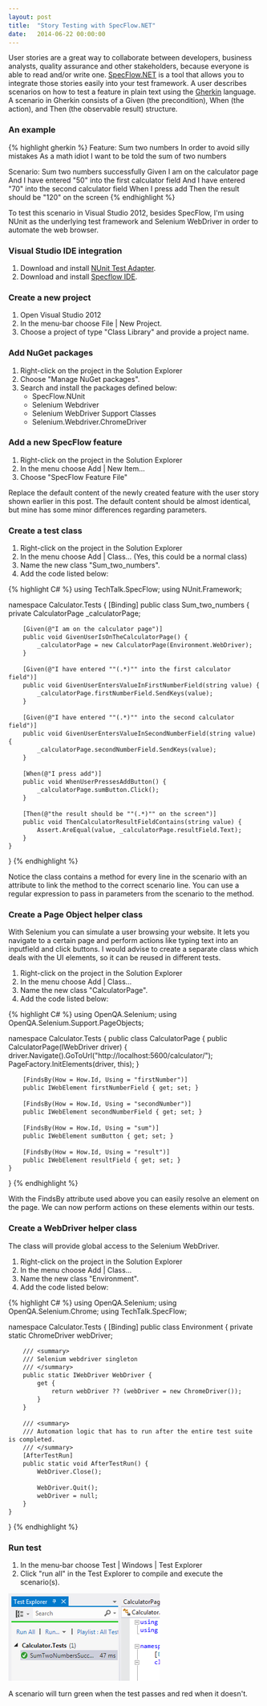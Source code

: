 ```yaml
---
layout: post
title:  "Story Testing with SpecFlow.NET"
date:   2014-06-22 00:00:00
---
```


User stories are a great way to collaborate between developers, business analysts, quality assurance and other stakeholders, because everyone is able to read and/or write one.
[SpecFlow.NET](http://www.specflow.org/) is a tool that allows you to integrate those stories easily into your test framework.
A user describes scenarios on how to test a feature in plain text using the [Gherkin](https://github.com/cucumber/cucumber/wiki/Gherkin) language. A scenario in Gherkin consists of a Given (the precondition), When (the action), and Then (the observable result) structure.

<!--more-->

### An example

{% highlight gherkin %}
Feature: Sum two numbers
     In order to avoid silly mistakes
     As a math idiot
     I want to be told the sum of two numbers

Scenario: Sum two numbers successfully
     Given I am on the calculator page
     And I have entered "50" into the first calculator field
     And I have entered "70" into the second calculator field
     When I press add
     Then the result should be "120" on the screen
{% endhighlight %}

To test this scenario in Visual Studio 2012, besides SpecFlow, I'm using NUnit as the underlying test framework and Selenium WebDriver in order to automate the web browser. 

### Visual Studio IDE integration
1. Download and install [NUnit Test Adapter](http://visualstudiogallery.msdn.microsoft.com/6ab922d0-21c0-4f06-ab5f-4ecd1fe7175d).
2. Download and install [Specflow IDE](http://visualstudiogallery.msdn.microsoft.com/9915524d-7fb0-43c3-bb3c-a8a14fbd40ee).

### Create a new project
1. Open Visual Studio 2012
2. In the menu-bar choose File | New Project.
3. Choose a project of type "Class Library" and provide a project name.

### Add NuGet packages
1. Right-click on the project in the Solution Explorer 
2. Choose "Manage NuGet packages".
3. Search and install the packages defined below:
     - SpecFlow.NUnit
     - Selenium Webdriver
     - Selenium WebDriver Support Classes
     - Selenium.Webdriver.ChromeDriver

### Add a new SpecFlow feature
1. Right-click on the project in the Solution Explorer
2. In the menu choose Add | New Item...
3. Choose "SpecFlow Feature File"

Replace the default content of the newly created feature with the user story shown earlier in this post. The default content should be almost identical, but mine has some minor differences regarding parameters.

### Create a test class
1. Right-click on the project in the Solution Explorer
2. In the menu choose Add | Class... (Yes, this could be a normal class)
3. Name the new class "Sum_two_numbers".
4. Add the code listed below:

{% highlight C# %}
using TechTalk.SpecFlow;
using NUnit.Framework;

namespace Calculator.Tests {
    [Binding]
    public class Sum_two_numbers {
        private CalculatorPage _calculatorPage;

        [Given(@"I am on the calculator page")]
        public void GivenUserIsOnTheCalculatorPage() {
            _calculatorPage = new CalculatorPage(Environment.WebDriver);
        }

        [Given(@"I have entered ""(.*)"" into the first calculator field")]
        public void GivenUserEntersValueInFirstNumberField(string value) {
            _calculatorPage.firstNumberField.SendKeys(value);
        }

        [Given(@"I have entered ""(.*)"" into the second calculator field")]
        public void GivenUserEntersValueInSecondNumberField(string value) {
            _calculatorPage.secondNumberField.SendKeys(value);
        }

        [When(@"I press add")]
        public void WhenUserPressesAddButton() {
            _calculatorPage.sumButton.Click();
        }

        [Then(@"the result should be ""(.*)"" on the screen")]
        public void ThenCalculatorResultFieldContains(string value) {
            Assert.AreEqual(value, _calculatorPage.resultField.Text);
        }
    }
}
{% endhighlight %}

Notice the class contains a method for every line in the scenario with an attribute to link the method to the correct scenario line. You can use a regular expression to pass in parameters from the scenario to the method. 

### Create a Page Object helper class
With Selenium you can simulate a user browsing your website. It lets you navigate to a certain page and perform actions like typing text into an inputfield and click buttons. I would advise to create a separate class which deals with the UI elements, so it can be reused in different tests. 

1. Right-click on the project in the Solution Explorer
2. In the menu choose Add | Class...
3. Name the new class "CalculatorPage".
4. Add the code listed below:

{% highlight C# %}
using OpenQA.Selenium;
using OpenQA.Selenium.Support.PageObjects;

namespace Calculator.Tests {
    public class CalculatorPage {
        public CalculatorPage(IWebDriver driver) {
            driver.Navigate().GoToUrl("http://localhost:5600/calculator/");
            PageFactory.InitElements(driver, this);
        }

        [FindsBy(How = How.Id, Using = "firstNumber")]
        public IWebElement firstNumberField { get; set; }

        [FindsBy(How = How.Id, Using = "secondNumber")]
        public IWebElement secondNumberField { get; set; }
       
        [FindsBy(How = How.Id, Using = "sum")]
        public IWebElement sumButton { get; set; }

        [FindsBy(How = How.Id, Using = "result")]
        public IWebElement resultField { get; set; }
    }
}
{% endhighlight %}

With the FindsBy attribute used above you can easily resolve an element on the page. We can now perform actions on these elements within our tests.

### Create a WebDriver helper class
The class will provide global access to the Selenium WebDriver.

1. Right-click on the project in the Solution Explorer
2. In the menu choose Add | Class...
3. Name the new class "Environment".
4. Add the code listed below:

{% highlight C# %}
using OpenQA.Selenium;
using OpenQA.Selenium.Chrome;
using TechTalk.SpecFlow;

namespace Calculator.Tests {
    [Binding]
    public class Environment {
        private static ChromeDriver webDriver;

        /// <summary>
        /// Selenium webdriver singleton
        /// </summary>
        public static IWebDriver WebDriver {
            get {
                return webDriver ?? (webDriver = new ChromeDriver());
            }
        }

        /// <summary>
        /// Automation logic that has to run after the entire test suite is completed.
        /// </summary>
        [AfterTestRun]
        public static void AfterTestRun() {
            WebDriver.Close();

            WebDriver.Quit();
            webDriver = null;
        }
    }
}
{% endhighlight %}

### Run test
1. In the menu-bar choose Test | Windows | Test Explorer
2. Click "run all" in the Test Explorer to compile and execute the scenario(s).

![](/assets/posts/2014/06/run_tests.png)

A scenario will turn green when the test passes and red when it doesn't.
